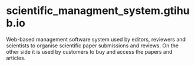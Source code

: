 # scientific_managment_system.gtihub.io
Web-based management software system used by editors, reviewers and scientists to organise scientific paper submissions and reviews. On the other side it is used by customers to buy and access the papers and articles.
